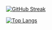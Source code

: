 <!-- ### Hi there 👋
-->

[![GitHub Streak](http://github-readme-streak-stats.herokuapp.com?user=sotnak)](https://git.io/streak-stats)

[![Top Langs](https://github-readme-stats.vercel.app/api/top-langs/?username=sotnak)](https://github.com/anuraghazra/github-readme-stats)

<!--
**sotnak/sotnak** is a ✨ _special_ ✨ repository because its `README.md` (this file) appears on your GitHub profile.

Here are some ideas to get you started:

- 🔭 I’m currently working on ...
- 🌱 I’m currently learning ...
- 👯 I’m looking to collaborate on ...
- 🤔 I’m looking for help with ...
- 💬 Ask me about ...
- 📫 How to reach me: ...
- 😄 Pronouns: ...
- ⚡ Fun fact: ...
-->
